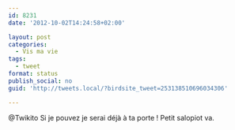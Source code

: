 ```yaml
---
id: 8231
date: '2012-10-02T14:24:58+02:00'

layout: post
categories:
  - Vis ma vie
tags:
  - tweet
format: status
publish_social: no
guid: 'http://tweets.local/?birdsite_tweet=253138510696034306'

---
```


@Twikito Si je pouvez je serai déjà à ta porte ! Petit salopiot va.